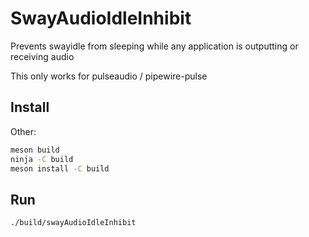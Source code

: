 # SwayAudioIdleInhibit

Prevents swayidle from sleeping while any application is outputting or
receiving audio

This only works for pulseaudio / pipewire-pulse

## Install

<!-- Arch: -->
<!-- The package is available on the [AUR]() -->

Other:

```zsh
meson build
ninja -C build
meson install -C build
```

## Run

```zsh
./build/swayAudioIdleInhibit
```
